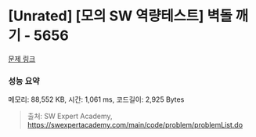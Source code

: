 # [Unrated] [모의 SW 역량테스트] 벽돌 깨기 - 5656 

[문제 링크](https://swexpertacademy.com/main/code/problem/problemDetail.do?contestProbId=AWXRQm6qfL0DFAUo) 

### 성능 요약

메모리: 88,552 KB, 시간: 1,061 ms, 코드길이: 2,925 Bytes



> 출처: SW Expert Academy, https://swexpertacademy.com/main/code/problem/problemList.do